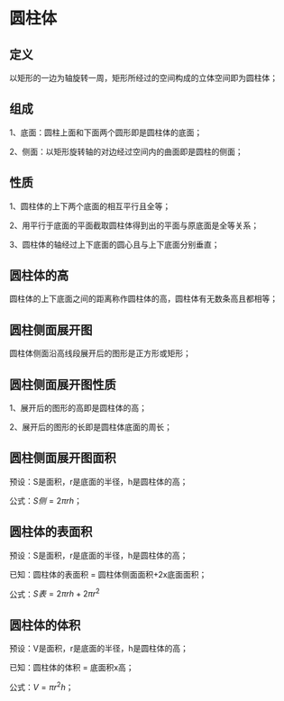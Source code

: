 # 圆柱体
## 定义
以矩形的一边为轴旋转一周，矩形所经过的空间构成的立体空间即为圆柱体；

## 组成
1、底面：圆柱上面和下面两个圆形即是圆柱体的底面；

2、侧面：以矩形旋转轴的对边经过空间内的曲面即是圆柱的侧面；

## 性质
1、圆柱体的上下两个底面的相互平行且全等；

2、用平行于底面的平面截取圆柱体得到出的平面与原底面是全等关系；

3、圆柱体的轴经过上下底面的圆心且与上下底面分别垂直；

## 圆柱体的高
圆柱体的上下底面之间的距离称作圆柱体的高，圆柱体有无数条高且都相等；

## 圆柱侧面展开图
圆柱体侧面沿高线段展开后的图形是正方形或矩形；

## 圆柱侧面展开图性质
1、展开后的图形的高即是圆柱体的高；

2、展开后的图形的长即是圆柱体底面的周长；

## 圆柱侧面展开图面积
预设：S是面积，r是底面的半径，h是圆柱体的高；

公式：$S侧=2\pi rh$；

## 圆柱体的表面积
预设：S是面积，r是底面的半径，h是圆柱体的高；

已知：圆柱体的表面积 = 圆柱体侧面面积+2x底面面积；

公式：$S表=2\pi rh+2\pi r^2$

## 圆柱体的体积
预设：V是面积，r是底面的半径，h是圆柱体的高；

已知：圆柱体的体积 = 底面积x高；

公式：$V=\pi r^2h$；


